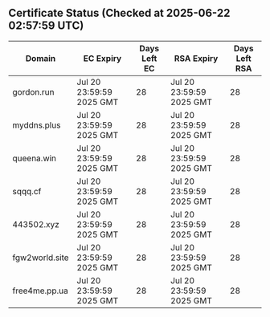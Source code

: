 ## Certificate Status (Checked at 2025-06-22 02:57:59 UTC)
| Domain | EC Expiry | Days Left EC | RSA Expiry | Days Left RSA |
|--------|-----------|-------------|------------|--------------|
| gordon.run | Jul 20 23:59:59 2025 GMT | 28 | Jul 20 23:59:59 2025 GMT | 28 |
| myddns.plus | Jul 20 23:59:59 2025 GMT | 28 | Jul 20 23:59:59 2025 GMT | 28 |
| queena.win | Jul 20 23:59:59 2025 GMT | 28 | Jul 20 23:59:59 2025 GMT | 28 |
| sqqq.cf | Jul 20 23:59:59 2025 GMT | 28 | Jul 20 23:59:59 2025 GMT | 28 |
| 443502.xyz | Jul 20 23:59:59 2025 GMT | 28 | Jul 20 23:59:59 2025 GMT | 28 |
| fgw2world.site | Jul 20 23:59:59 2025 GMT | 28 | Jul 20 23:59:59 2025 GMT | 28 |
| free4me.pp.ua | Jul 20 23:59:59 2025 GMT | 28 | Jul 20 23:59:59 2025 GMT | 28 |
